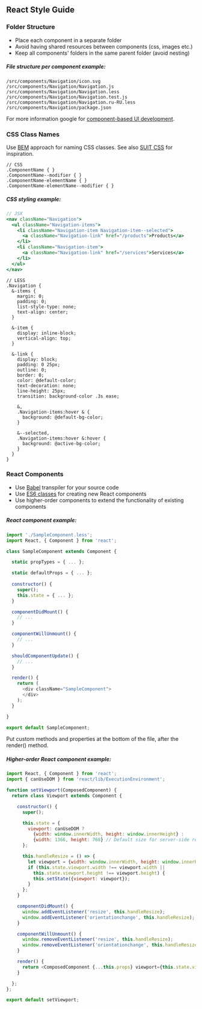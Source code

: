 ## React Style Guide

### Folder Structure

- Place each component in a separate folder
- Avoid having shared resources between components (css, images etc.)
- Keep all components' folders in the same parent folder (avoid nesting)

##### File structure per component example:

```
/src/components/Navigation/icon.svg
/src/components/Navigation/Navigation.js
/src/components/Navigation/Navigation.less
/src/components/Navigation/Navigation.test.js
/src/components/Navigation/Navigation.ru-RU.less
/src/components/Navigation/package.json
```

For more information google for [component-based UI development](https://google.com/search?q=component-based+ui+development).

### CSS Class Names

Use [BEM](https://bem.info/) approach for naming CSS classes. See also [SUIT CSS](https://suitcss.github.io/) for inspiration.

```less
// CSS
.ComponentName { }
.ComponentName--modifier { }
.ComponentName-elementName { }
.ComponentName-elementName--modifier { }
```

##### CSS styling example:

```jsx
// JSX
<nav className="Navigation">
  <ul className="Navigation-items">
    <li className="Navigation-item Navigation-item--selected">
      <a className="Navigation-link" href="/products">Products</a>
    </li>
    <li className="Navigation-item">
      <a className="Navigation-link" href="/services">Services</a>
    </li>
  </ul>
</nav>
```

```less
// LESS
.Navigation {
  &-items {
    margin: 0;
    padding: 0;
    list-style-type: none;
    text-align: center;
  }

  &-item {
    display: inline-block;
    vertical-align: top;
  }

  &-link {
    display: block;
    padding: 0 25px;
    outline: 0;
    border: 0;
    color: @default-color;
    text-decoration: none;
    line-height: 25px;
    transition: background-color .3s ease;

    &,
    .Navigation-items:hover & {
      background: @default-bg-color;
    }

    &--selected,
    .Navigation-items:hover &:hover {
      background: @active-bg-color;
    }
  }
}
```

### React Components

- Use [Babel](https://babeljs.io/docs/learn-es6/) transpiler for your source code
- Use [ES6 classes](https://facebook.github.io/react/blog/2015/01/27/react-v0.13.0-beta-1.html#es6-classes) for creating new React components
- Use higher-order components to extend the functionality of existing components

##### React component example:

```js
import './SampleComponent.less';
import React, { Component } from 'react';

class SampleComponent extends Component {

  static propTypes = { ... };

  static defaultProps = { ... };
  
  constructor() {
    super();
    this.state = { ... };
  }

  componentDidMount() {
    // ...
  }

  componentWillUnmount() {
    // ...
  }

  shouldComponentUpdate() {
    // ...
  }

  render() {
    return (
      <div className="SampleComponent">
      </div>
    );
  }

}

export default SampleComponent;
```

Put custom methods and properties at the bottom of the file, after the render() method.

##### Higher-order React component example:

```js
import React, { Component } from 'react';
import { canUseDOM } from 'react/lib/ExecutionEnvironment';

function setViewport(ComposedComponent) {
  return class Viewport extends Component {

    constructor() {
      super();

      this.state = {
        viewport: canUseDOM ?
          {width: window.innerWidth, height: window.innerHeight} :
          {width: 1366, height: 768} // Default size for server-side rendering
      };

      this.handleResize = () => {
        let viewport = {width: window.innerWidth, height: window.innerHeight};
        if (this.state.viewport.width !== viewport.width ||
          this.state.viewport.height !== viewport.height) {
          this.setState({viewport: viewport});
        }
      };
    }

    componentDidMount() {
      window.addEventListener('resize', this.handleResize);
      window.addEventListener('orientationchange', this.handleResize);
    }

    componentWillUnmount() {
      window.removeEventListener('resize', this.handleResize);
      window.removeEventListener('orientationchange', this.handleResize);
    }

    render() {
      return <ComposedComponent {...this.props} viewport={this.state.viewport}/>;
    }

  };
};

export default setViewport;
```
